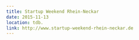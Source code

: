 ```yaml
---
title: Startup Weekend Rhein-Neckar
date: 2015-11-13
location: tdb.
link: http://www.startup-weekend-rhein-neckar.de
---
```

